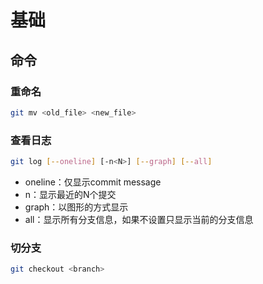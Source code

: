 # 基础

## 命令

### 重命名

```bash
git mv <old_file> <new_file>
```

### 查看日志

```bash
git log [--oneline] [-n<N>] [--graph] [--all]
```

- oneline：仅显示commit message
- n：显示最近的N个提交
- graph：以图形的方式显示
- all：显示所有分支信息，如果不设置只显示当前的分支信息

### 切分支

```bash
git checkout <branch>
```

